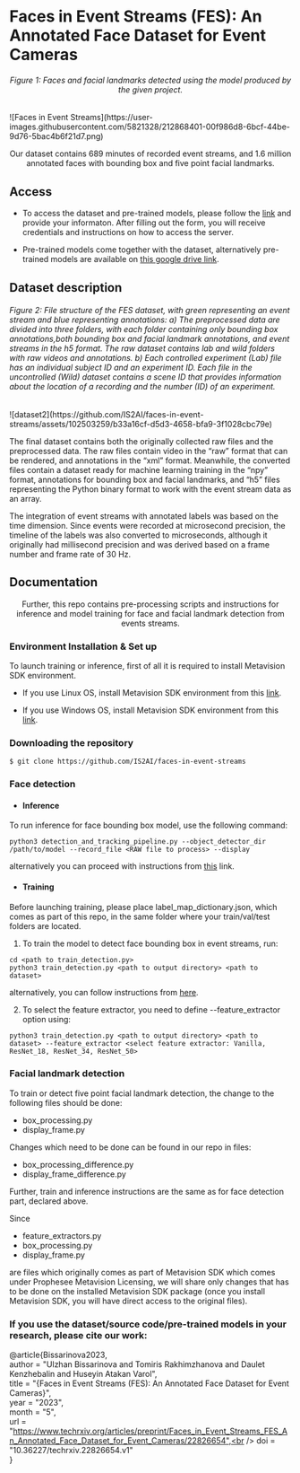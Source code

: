 # Faces in Event Streams (FES): An Annotated Face Dataset for Event Cameras
<h6><p align="center"> Figure 1: Faces and facial landmarks detected using the model produced by the given project.</p></h6>
![Faces in Event Streams](https://user-images.githubusercontent.com/5821328/212868401-00f986d8-6bcf-44be-9d76-5bac4b6f21d7.png)

<p align="center"> Our dataset contains 689 minutes of recorded event streams, and 1.6 million annotated faces with bounding box and five point facial landmarks. </p>

## Access
- To access the dataset and pre-trained models, please follow the [link]( https://forms.gle/R7WHmVueCoyvYvrY9) and provide your informaton.
 After filling out the form, you will receive credentials and instructions on how to access the server.

- Pre-trained models come together with the dataset, alternatively pre-trained models are available on [this google drive link](https://drive.google.com/drive/folders/1I2l-_-RmRLAaS6DF9OfCfq9-VmvrgETQ?usp=share_link).

## Dataset description
<h6>Figure 2: File structure of the FES dataset, with green representing an event stream and blue representing annotations: a) The preprocessed data are divided into three folders, with each folder containing only bounding box annotations,both bounding box and facial landmark annotations, and event streams in the h5 format. The raw dataset contains lab and wild folders with raw videos and annotations. b) Each controlled experiment (Lab) file has an individual subject ID and an experiment ID. Each file in the uncontrolled (Wild) dataset contains a scene ID that provides information about the location of a recording and the number (ID) of an experiment.</h6>
![dataset2](https://github.com/IS2AI/faces-in-event-streams/assets/102503259/b33a16cf-d5d3-4658-bfa9-3f1028cbc79e)

The final dataset contains both the originally collected raw files and the preprocessed data. The raw files contain video in the “raw” format that can be rendered, and annotations in the “xml” format. Meanwhile, the converted files contain a dataset ready for machine learning training in the “npy” format, annotations for bounding box and facial landmarks, and “h5” files representing the Python binary format to work with the event stream data as an array.

The integration of event streams with annotated labels was based on the time dimension. Since events were recorded at microsecond precision, the timeline of the labels was also converted to microseconds, although it originally had millisecond precision and was derived based on a frame number and frame rate of 30 Hz.



## Documentation

<p align="center"> Further, this repo contains pre-processing scripts and instructions for inference and model training for face and facial landmark detection from events streams. </p>

### Environment Installation & Set up
To launch training or inference, first of all it is required to install Metavision SDK environment.

- If you use Linux OS, install Metavision SDK environment from this [link](https://docs.prophesee.ai/stable/installation/linux.html).

- If you use Windows OS, install Metavision SDK environment from this [link](https://docs.prophesee.ai/stable/installation/windows.html).


### Downloading the repository

```
$ git clone https://github.com/IS2AI/faces-in-event-streams
```

### Face detection
 - #### Inference
To run inference for face bounding box model, use the following command:
```
python3 detection_and_tracking_pipeline.py --object_detector_dir /path/to/model --record_file <RAW file to process> --display
```
alternatively you can proceed with instructions from [this](https://docs.prophesee.ai/stable/samples/modules/ml/detection_and_tracking_inference_py.html#chapter-samples-ml-detection-and-tracking-inference-python) link.

- #### Training
Before launching training, please place label_map_dictionary.json, which comes as part of this repo, in the same folder where your train/val/test folders are located.
1. To train the model to detect face bounding box in event streams, run:

```
cd <path to train_detection.py>
python3 train_detection.py <path to output directory> <path to dataset>
```

alternatively, you can follow instructions from [here](https://docs.prophesee.ai/stable/samples/modules/ml/train_detection.html#chapter-samples-ml-train-detection).

2. To select the feature extractor, you need to define --feature_extractor option using:
```
python3 train_detection.py <path to output directory> <path to dataset> --feature_extractor <select feature extractor: Vanilla, ResNet_18, ResNet_34, ResNet_50>
```

### Facial landmark detection
To train or detect five point facial landmark detection, the change to the following files should be done:
- box_processing.py
- display_frame.py

Changes which need to be done can be found in our repo in files:
- box_processing_difference.py
- display_frame_difference.py

Further, train and inference instructions are the same as for face detection part, declared above.

Since 
- feature_extractors.py
- box_processing.py
- display_frame.py

are files which originally comes as part of Metavision SDK which comes under Prophesee Metavision Licensing, we will share only changes that has to be done on the installed Metavision SDK package (once you install Metavision SDK, you will have direct access to the original files).

### If you use the dataset/source code/pre-trained models in your research, please cite our work:
@article{Bissarinova2023,<br /> 
author = "Ulzhan Bissarinova and Tomiris Rakhimzhanova and Daulet Kenzhebalin and Huseyin Atakan Varol",<br /> 
title = "{Faces in Event Streams (FES): An Annotated Face Dataset for Event Cameras}",<br /> 
year = "2023",<br /> 
month = "5",<br /> 
url = "https://www.techrxiv.org/articles/preprint/Faces_in_Event_Streams_FES_An_Annotated_Face_Dataset_for_Event_Cameras/22826654",<br /> 
doi = "10.36227/techrxiv.22826654.v1"<br /> 
}




